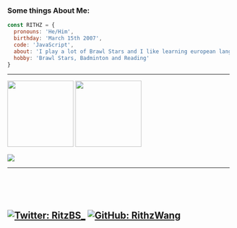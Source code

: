 ### Some things About Me:

```js
const RITHZ = {
  pronouns: 'He/Him',
  birthday: 'March 15th 2007',
  code: 'JavaScript',
  about: 'I play a lot of Brawl Stars and I like learning european languages.',
  hobby: 'Brawl Stars, Badminton and Reading'
}
```
---

<!--- ### 💻 Projects: --->

<p float="left">
	<img src="https://github-readme-stats.vercel.app/api/top-langs/?username=RithzWang&langs_count=6&theme=tokyonight&layout=compact" height="150">
	<img src="https://github-readme-stats.vercel.app/api?username=RithzWang&show_icons=true&theme=tokyonight" height="150">
</p>
<img src="https://github-readme-activity-graph.vercel.app/graph?username=RithzWang&bg_color=30649c&color=000000&line=dbfff8&point=000000&area=true&hide_border=true)](https://github.com/ashutosh00710/github-readme-activity-graph" align= "center">

---

<br>
<br>
<br>

[![Twitter: RitzBS_](https://img.shields.io/twitter/follow/RitzBS_?style=social&olor=BLACK&)](https://twitter.com/DEV_DIBSTER)
[![GitHub: RithzWang](https://img.shields.io/github/followers/RithzWang?color=BLACK&style=social)](https://github.com/DIBSTERYT)
---